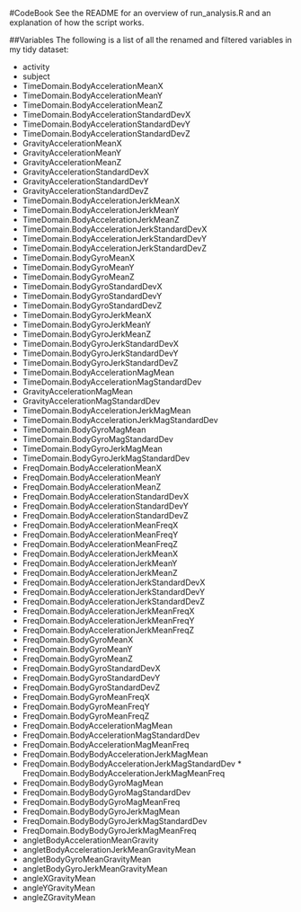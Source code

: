 #CodeBook
See the README for an overview of run_analysis.R and an explanation of how the script works.

##Variables
The following is a list of all the renamed and filtered variables in my tidy dataset:
* activity
* subject
* TimeDomain.BodyAccelerationMeanX
* TimeDomain.BodyAccelerationMeanY
* TimeDomain.BodyAccelerationMeanZ
* TimeDomain.BodyAccelerationStandardDevX
* TimeDomain.BodyAccelerationStandardDevY
* TimeDomain.BodyAccelerationStandardDevZ
* GravityAccelerationMeanX
* GravityAccelerationMeanY
* GravityAccelerationMeanZ
* GravityAccelerationStandardDevX
* GravityAccelerationStandardDevY
* GravityAccelerationStandardDevZ
* TimeDomain.BodyAccelerationJerkMeanX
* TimeDomain.BodyAccelerationJerkMeanY
* TimeDomain.BodyAccelerationJerkMeanZ
* TimeDomain.BodyAccelerationJerkStandardDevX
* TimeDomain.BodyAccelerationJerkStandardDevY
* TimeDomain.BodyAccelerationJerkStandardDevZ
* TimeDomain.BodyGyroMeanX
* TimeDomain.BodyGyroMeanY
* TimeDomain.BodyGyroMeanZ
* TimeDomain.BodyGyroStandardDevX
* TimeDomain.BodyGyroStandardDevY
* TimeDomain.BodyGyroStandardDevZ
* TimeDomain.BodyGyroJerkMeanX
* TimeDomain.BodyGyroJerkMeanY
* TimeDomain.BodyGyroJerkMeanZ
* TimeDomain.BodyGyroJerkStandardDevX
* TimeDomain.BodyGyroJerkStandardDevY
* TimeDomain.BodyGyroJerkStandardDevZ
* TimeDomain.BodyAccelerationMagMean
* TimeDomain.BodyAccelerationMagStandardDev
* GravityAccelerationMagMean
* GravityAccelerationMagStandardDev
* TimeDomain.BodyAccelerationJerkMagMean
* TimeDomain.BodyAccelerationJerkMagStandardDev
* TimeDomain.BodyGyroMagMean
* TimeDomain.BodyGyroMagStandardDev
* TimeDomain.BodyGyroJerkMagMean
* TimeDomain.BodyGyroJerkMagStandardDev
* FreqDomain.BodyAccelerationMeanX
* FreqDomain.BodyAccelerationMeanY
* FreqDomain.BodyAccelerationMeanZ
* FreqDomain.BodyAccelerationStandardDevX
* FreqDomain.BodyAccelerationStandardDevY
* FreqDomain.BodyAccelerationStandardDevZ
* FreqDomain.BodyAccelerationMeanFreqX
* FreqDomain.BodyAccelerationMeanFreqY
* FreqDomain.BodyAccelerationMeanFreqZ
* FreqDomain.BodyAccelerationJerkMeanX
* FreqDomain.BodyAccelerationJerkMeanY
* FreqDomain.BodyAccelerationJerkMeanZ
* FreqDomain.BodyAccelerationJerkStandardDevX
* FreqDomain.BodyAccelerationJerkStandardDevY
* FreqDomain.BodyAccelerationJerkStandardDevZ
* FreqDomain.BodyAccelerationJerkMeanFreqX
* FreqDomain.BodyAccelerationJerkMeanFreqY
* FreqDomain.BodyAccelerationJerkMeanFreqZ
* FreqDomain.BodyGyroMeanX
* FreqDomain.BodyGyroMeanY
* FreqDomain.BodyGyroMeanZ
* FreqDomain.BodyGyroStandardDevX
* FreqDomain.BodyGyroStandardDevY
* FreqDomain.BodyGyroStandardDevZ
* FreqDomain.BodyGyroMeanFreqX
* FreqDomain.BodyGyroMeanFreqY
* FreqDomain.BodyGyroMeanFreqZ
* FreqDomain.BodyAccelerationMagMean
* FreqDomain.BodyAccelerationMagStandardDev
* FreqDomain.BodyAccelerationMagMeanFreq
* FreqDomain.BodyBodyAccelerationJerkMagMean
* FreqDomain.BodyBodyAccelerationJerkMagStandardDev * FreqDomain.BodyBodyAccelerationJerkMagMeanFreq
* FreqDomain.BodyBodyGyroMagMean
* FreqDomain.BodyBodyGyroMagStandardDev
* FreqDomain.BodyBodyGyroMagMeanFreq
* FreqDomain.BodyBodyGyroJerkMagMean
* FreqDomain.BodyBodyGyroJerkMagStandardDev
* FreqDomain.BodyBodyGyroJerkMagMeanFreq
* angletBodyAccelerationMeanGravity
* angletBodyAccelerationJerkMeanGravityMean
* angletBodyGyroMeanGravityMean
* angletBodyGyroJerkMeanGravityMean
* angleXGravityMean
* angleYGravityMean
* angleZGravityMean
